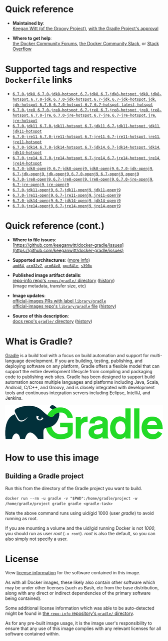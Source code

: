 <!--

********************************************************************************

WARNING:

    DO NOT EDIT "gradle/README.md"

    IT IS AUTO-GENERATED

    (from the other files in "gradle/" combined with a set of templates)

********************************************************************************

-->

# Quick reference

-	**Maintained by**:  
	[Keegan Witt (of the Groovy Project)](https://github.com/keeganwitt/docker-gradle), [with the Gradle Project's approval](https://discuss.gradle.org/t/official-docker-images/21159/8)

-	**Where to get help**:  
	[the Docker Community Forums](https://forums.docker.com/), [the Docker Community Slack](https://dockr.ly/slack), or [Stack Overflow](https://stackoverflow.com/search?tab=newest&q=docker)

# Supported tags and respective `Dockerfile` links

-	[`6.7.0-jdk8`, `6.7.0-jdk8-hotspot`, `6.7-jdk8`, `6.7-jdk8-hotspot`, `jdk8`, `jdk8-hotspot`, `6.7.0-jdk`, `6.7.0-jdk-hotspot`, `6.7-jdk`, `6.7-jdk-hotspot`, `jdk`, `jdk-hotspot`, `6.7.0`, `6.7.0-hotspot`, `6.7`, `6.7-hotspot`, `latest`, `hotspot`](https://github.com/keeganwitt/docker-gradle/blob/937b7d04a215482e506bd3a6fbcda638771e2dc1/hotspot/jdk8/Dockerfile)
-	[`6.7.0-jre8`, `6.7.0-jre8-hotspot`, `6.7-jre8`, `6.7-jre8-hotspot`, `jre8`, `jre8-hotspot`, `6.7.0-jre`, `6.7.0-jre-hotspot`, `6.7-jre`, `6.7-jre-hotspot`, `jre`, `jre-hotspot`](https://github.com/keeganwitt/docker-gradle/blob/937b7d04a215482e506bd3a6fbcda638771e2dc1/hotspot/jre8/Dockerfile)
-	[`6.7.0-jdk11`, `6.7.0-jdk11-hotspot`, `6.7-jdk11`, `6.7-jdk11-hotspot`, `jdk11`, `jdk11-hotspot`](https://github.com/keeganwitt/docker-gradle/blob/937b7d04a215482e506bd3a6fbcda638771e2dc1/hotspot/jdk11/Dockerfile)
-	[`6.7.0-jre11`, `6.7.0-jre11-hotspot`, `6.7-jre11`, `6.7-jre11-hotspot`, `jre11`, `jre11-hotspot`](https://github.com/keeganwitt/docker-gradle/blob/937b7d04a215482e506bd3a6fbcda638771e2dc1/hotspot/jre11/Dockerfile)
-	[`6.7.0-jdk14`, `6.7.0-jdk14-hotspot`, `6.7-jdk14`, `6.7-jdk14-hotspot`, `jdk14`, `jdk14-hotspot`](https://github.com/keeganwitt/docker-gradle/blob/937b7d04a215482e506bd3a6fbcda638771e2dc1/hotspot/jdk14/Dockerfile)
-	[`6.7.0-jre14`, `6.7.0-jre14-hotspot`, `6.7-jre14`, `6.7-jre14-hotspot`, `jre14`, `jre14-hotspot`](https://github.com/keeganwitt/docker-gradle/blob/937b7d04a215482e506bd3a6fbcda638771e2dc1/hotspot/jre14/Dockerfile)
-	[`6.7.0-jdk8-openj9`, `6.7-jdk8-openj9`, `jdk8-openj9`, `6.7.0-jdk-openj9`, `6.7-jdk-openj9`, `jdk-openj9`, `6.7.0-openj9`, `6.7-openj9`, `openj9`](https://github.com/keeganwitt/docker-gradle/blob/937b7d04a215482e506bd3a6fbcda638771e2dc1/openj9/jdk8/Dockerfile)
-	[`6.7.0-jre8-openj9`, `6.7-jre8-openj9`, `jre8-openj9`, `6.7.0-jre-openj9`, `6.7-jre-openj9`, `jre-openj9`](https://github.com/keeganwitt/docker-gradle/blob/937b7d04a215482e506bd3a6fbcda638771e2dc1/openj9/jre8/Dockerfile)
-	[`6.7.0-jdk11-openj9`, `6.7-jdk11-openj9`, `jdk11-openj9`](https://github.com/keeganwitt/docker-gradle/blob/937b7d04a215482e506bd3a6fbcda638771e2dc1/openj9/jdk11/Dockerfile)
-	[`6.7.0-jre11-openj9`, `6.7-jre11-openj9`, `jre11-openj9`](https://github.com/keeganwitt/docker-gradle/blob/937b7d04a215482e506bd3a6fbcda638771e2dc1/openj9/jre11/Dockerfile)
-	[`6.7.0-jdk14-openj9`, `6.7-jdk14-openj9`, `jdk14-openj9`](https://github.com/keeganwitt/docker-gradle/blob/937b7d04a215482e506bd3a6fbcda638771e2dc1/openj9/jdk14/Dockerfile)
-	[`6.7.0-jre14-openj9`, `6.7-jre14-openj9`, `jre14-openj9`](https://github.com/keeganwitt/docker-gradle/blob/937b7d04a215482e506bd3a6fbcda638771e2dc1/openj9/jre14/Dockerfile)

# Quick reference (cont.)

-	**Where to file issues**:  
	[https://github.com/keeganwitt/docker-gradle/issues](https://github.com/keeganwitt/docker-gradle/issues)

-	**Supported architectures**: ([more info](https://github.com/docker-library/official-images#architectures-other-than-amd64))  
	[`amd64`](https://hub.docker.com/r/amd64/gradle/), [`arm32v7`](https://hub.docker.com/r/arm32v7/gradle/), [`arm64v8`](https://hub.docker.com/r/arm64v8/gradle/), [`ppc64le`](https://hub.docker.com/r/ppc64le/gradle/), [`s390x`](https://hub.docker.com/r/s390x/gradle/)

-	**Published image artifact details**:  
	[repo-info repo's `repos/gradle/` directory](https://github.com/docker-library/repo-info/blob/master/repos/gradle) ([history](https://github.com/docker-library/repo-info/commits/master/repos/gradle))  
	(image metadata, transfer size, etc)

-	**Image updates**:  
	[official-images PRs with label `library/gradle`](https://github.com/docker-library/official-images/pulls?q=label%3Alibrary%2Fgradle)  
	[official-images repo's `library/gradle` file](https://github.com/docker-library/official-images/blob/master/library/gradle) ([history](https://github.com/docker-library/official-images/commits/master/library/gradle))

-	**Source of this description**:  
	[docs repo's `gradle/` directory](https://github.com/docker-library/docs/tree/master/gradle) ([history](https://github.com/docker-library/docs/commits/master/gradle))

# What is Gradle?

[Gradle](https://gradle.org/) is a build tool with a focus on build automation and support for multi-language development. If you are building, testing, publishing, and deploying software on any platform, Gradle offers a flexible model that can support the entire development lifecycle from compiling and packaging code to publishing web sites. Gradle has been designed to support build automation across multiple languages and platforms including Java, Scala, Android, C/C++, and Groovy, and is closely integrated with development tools and continuous integration servers including Eclipse, IntelliJ, and Jenkins.

![logo](https://raw.githubusercontent.com/docker-library/docs/c3d3ca6beed000f9ba6eabc98f3399158f520256/gradle/logo.png)

# How to use this image

## Building a Gradle project

Run this from the directory of the Gradle project you want to build.

`docker run --rm -u gradle -v "$PWD":/home/gradle/project -w /home/gradle/project gradle gradle <gradle-task>`

Note the above command runs using uid/gid 1000 (user *gradle*) to avoid running as root.

If you are mounting a volume and the uid/gid running Docker is not *1000*, you should run as user *root* (`-u root`). *root* is also the default, so you can also simply not specify a user.

# License

View [license information](https://gradle.org/license/) for the software contained in this image.

As with all Docker images, these likely also contain other software which may be under other licenses (such as Bash, etc from the base distribution, along with any direct or indirect dependencies of the primary software being contained).

Some additional license information which was able to be auto-detected might be found in [the `repo-info` repository's `gradle/` directory](https://github.com/docker-library/repo-info/tree/master/repos/gradle).

As for any pre-built image usage, it is the image user's responsibility to ensure that any use of this image complies with any relevant licenses for all software contained within.
